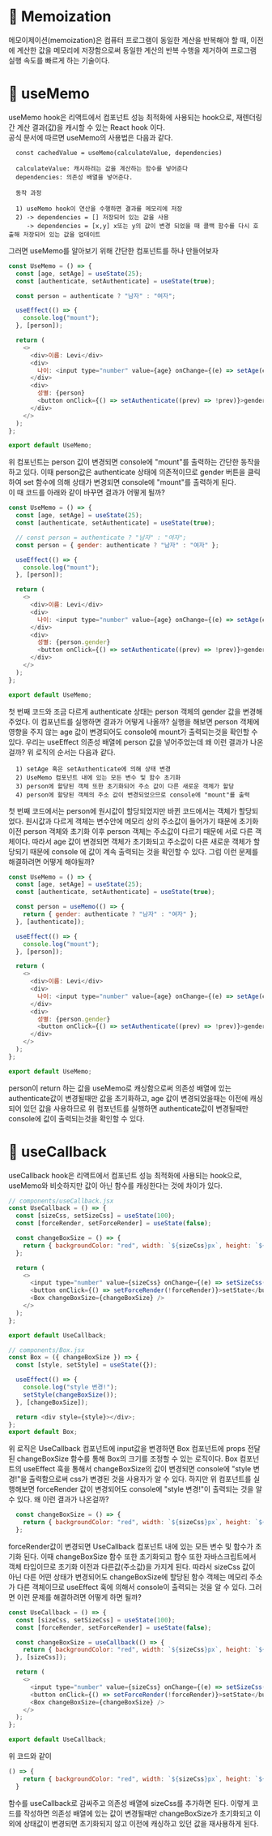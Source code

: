 # 📑 Memoization
메모이제이션(memoization)은 컴퓨터 프로그램이 동일한 계산을 반복해야 할 때, 이전에 계산한 값을 메모리에 저장함으로써 동일한 계산의 반복 수행을 제거하여 프로그램 실행 속도를 빠르게 하는 기술이다. 
# 📑 useMemo
useMemo hook은 리액트에서 컴포넌트 성능 최적화에 사용되는 hook으로, 재렌더링 간 계산 결과(값)을 캐시할 수 있는 React hook 이다.</br>
공식 문서에 따르면 useMemo의 사용법은 다음과 같다.
      
      const cachedValue = useMemo(calculateValue, dependencies)
      
      calculateValue: 캐시하려는 값을 계산하는 함수를 넣어준다
      dependencies: 의존성 배열을 넣어준다.

      동작 과정

      1) useMemo hook이 연산을 수행하면 결과를 메모리에 저장
      2) -> dependencies = [] 저장되어 있는 값을 사용
         -> dependencies = [x,y] x또는 y의 값이 변경 되었을 때 콜백 함수를 다시 호출해 저장되어 있는 값을 업데이트

그러면 useMemo를 알아보기 위해 간단한 컴포넌트를 하나 만들어보자

```javascript
const UseMemo = () => {
  const [age, setAge] = useState(25);
  const [authenticate, setAuthenticate] = useState(true);

  const person = authenticate ? "남자" : "여자";

  useEffect(() => {
    console.log("mount");
  }, [person]);

  return (
    <>
      <div>이름: Levi</div>
      <div>
        나이: <input type="number" value={age} onChange={(e) => setAge(e.target.value)} />
      </div>
      <div>
        성별: {person}
        <button onClick={() => setAuthenticate((prev) => !prev)}>gender</button>
      </div>
    </>
  );
};

export default UseMemo;
```
위 컴포넌트는 person 값이 변경되면 console에 "mount"를 출력하는 간단한 동작을 하고 있다. 이때 person값은 authenticate 상태에 의존적이므로 gender 버튼을 클릭하여 set 함수에 의해 상태가 변경되면 console에 "mount"를 출력하게 된다.</br> 이 때 코드를 아래와 같이 바꾸면 결과가 어떻게 될까?
``` javascript
const UseMemo = () => {
  const [age, setAge] = useState(25);
  const [authenticate, setAuthenticate] = useState(true);

  // const person = authenticate ? "남자" : "여자";
  const person = { gender: authenticate ? "남자" : "여자" };

  useEffect(() => {
    console.log("mount");
  }, [person]);

  return (
    <>
      <div>이름: Levi</div>
      <div>
        나이: <input type="number" value={age} onChange={(e) => setAge(e.target.value)} />
      </div>
      <div>
        성별: {person.gender}
        <button onClick={() => setAuthenticate((prev) => !prev)}>gender</button>
      </div>
    </>
  );
};

export default UseMemo;
```
첫 번째 코드와 조금 다르게 authenticate 상태는 person 객체의 gender 값을 변경해주었다. 이 컴포넌트를 실행하면 결과가 어떻게 나올까?
실행을 해보면 person 객체에 영향을 주지 않는 age 값이 변경되어도 console에 mount가 출력되는것을 확인할 수 있다.
우리는 useEffect 의존성 배열에 person 값을 넣어주었는데 왜 이런 결과가 나온걸까? 위 로직의 순서는 다음과 같다.

      1) setAge 혹은 setAuthenticate에 의해 상태 변경
      2) UseMemo 컴포넌트 내에 있는 모든 변수 및 함수 초기화
      3) person에 할당된 객체 또한 초기화되어 주소 값이 다른 새로운 객체가 할당
      4) person에 할당된 객체의 주소 값이 변경되었으므로 console에 "mount"를 출력

첫 번째 코드에서는 person에 원시값이 할당되었지만 바뀐 코드에서는 객체가 할당되었다. 원시값과 다르게 객체는 변수안에 메모리 상의 주소값이 들어가기 때문에
초기화 이전 person 객체와 초기화 이후 person 객체는 주소값이 다르기 때문에 서로 다른 객체이다. 따라서 age 값이 변경되면 객체가 초기화되고 주소값이 다른 새로운
객체가 할당되기 때문에 console 에 값이 계속 출력되는 것을 확인할 수 있다. 그럼 이런 문제를 해결하려면 어떻게 해야될까?
```javascript
const UseMemo = () => {
  const [age, setAge] = useState(25);
  const [authenticate, setAuthenticate] = useState(true);

  const person = useMemo(() => {
    return { gender: authenticate ? "남자" : "여자" };
  }, [authenticate]);

  useEffect(() => {
    console.log("mount");
  }, [person]);

  return (
    <>
      <div>이름: Levi</div>
      <div>
        나이: <input type="number" value={age} onChange={(e) => setAge(e.target.value)} />
      </div>
      <div>
        성별: {person.gender}
        <button onClick={() => setAuthenticate((prev) => !prev)}>gender</button>
      </div>
    </>
  );
};

export default UseMemo;
```
person이 return 하는 값을 useMemo로 캐싱함으로써 의존성 배열에 있는 authenticate값이 변경될때만 값을 초기화하고, age 값이 변경되었을때는 이전에 캐싱되어 있던 값을 사용하므로 위 컴포넌트를 실행하면 authenticate값이 변경될때만 console에 값이 출력되는것을 확인할 수 있다.
# 📑 useCallback
useCallback hook은 리액트에서 컴포넌트 성능 최적화에 사용되는 hook으로, useMemo와 비슷하지만 값이 아닌 함수를 캐싱한다는 것에 차이가 있다.
```javascript
// components/useCallback.jsx
const UseCallback = () => {
  const [sizeCss, setSizeCss] = useState(100);
  const [forceRender, setForceRender] = useState(false);

  const changeBoxSize = () => {
    return { backgroundColor: "red", width: `${sizeCss}px`, height: `${sizeCss}px` };
  };

  return (
    <>
      <input type="number" value={sizeCss} onChange={(e) => setSizeCss(e.target.value)} />
      <button onClick={() => setForceRender(!forceRender)}>setState</button>
      <Box changeBoxSize={changeBoxSize} />
    </>
  );
};

export default UseCallback;

// components/Box.jsx
const Box = ({ changeBoxSize }) => {
  const [style, setStyle] = useState({});

  useEffect(() => {
    console.log("style 변경!");
    setStyle(changeBoxSize());
  }, [changeBoxSize]);

  return <div style={style}></div>;
};
export default Box;
```
위 로직은 UseCallback 컴포넌트에 input값을 변경하면 Box 컴포넌트에 props 전달된 changeBoxSize 함수를 통해 Box의 크기를 조정할 수 있는 로직이다.
Box 컴포넌트의 useEffect 훅을 통해서 changeBoxSize의 값이 변경되면 console에 "style 변경!"을 출력함으로써 css가 변경된 것을 사용자가 알 수 있다.
하지만 위 컴포넌트를 실행해보면 forceRender 값이 변경되어도 console에 "style 변경!"이 출력되는 것을 알 수 있다.
왜 이런 결과가 나온걸까? 
```javascript
  const changeBoxSize = () => {
    return { backgroundColor: "red", width: `${sizeCss}px`, height: `${sizeCss}px` };
  };
```
forceRender값이 변경되면 UseCallback 컴포넌트 내에 있는 모든 변수 및 함수가 초기화 된다. 이때 changeBoxSize 함수 또한 초기화되고 함수 또한 자바스크립트에서 객체 타입이므로 초기화 이전과 다른값(주소값)을 가지게 된다. 따라서 sizeCss 값이 아닌 다른 어떤 상태가 변경되어도 changeBoxSize에 할당된 함수 객체는 메모리 주소가 다른 객체이므로 useEffect 훅에 의해서 console이 출력되는 것을 알 수 있다. 그러면 이런 문제를 해결하려면 어떻게 하면 될까?
```javascript
const UseCallback = () => {
  const [sizeCss, setSizeCss] = useState(100);
  const [forceRender, setForceRender] = useState(false);

  const changeBoxSize = useCallback(() => {
    return { backgroundColor: "red", width: `${sizeCss}px`, height: `${sizeCss}px` };
  }, [sizeCss]);

  return (
    <>
      <input type="number" value={sizeCss} onChange={(e) => setSizeCss(e.target.value)} />
      <button onClick={() => setForceRender(!forceRender)}>setState</button>
      <Box changeBoxSize={changeBoxSize} />
    </>
  );
};

export default UseCallback;
```
위 코드와 같이 
```javascript
() => {
    return { backgroundColor: "red", width: `${sizeCss}px`, height: `${sizeCss}px` };
  }
```
함수를 useCallback로 감싸주고 의존성 배열에 sizeCss를 추가하면 된다. 이렇게 코드를 작성하면 의존성 배열에 있는 값이 변경될때만 changeBoxSize가 초기화되고 이 외에 상태값이 변경되면 초기화되지 않고 이전에 캐싱하고 있던 값을 재사용하게 된다.
